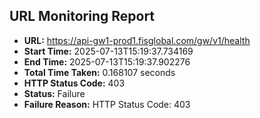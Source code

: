 ## URL Monitoring Report

- **URL:** https://api-gw1-prod1.fisglobal.com/gw/v1/health
- **Start Time:** 2025-07-13T15:19:37.734169
- **End Time:** 2025-07-13T15:19:37.902276
- **Total Time Taken:** 0.168107 seconds
- **HTTP Status Code:** 403
- **Status:** Failure
- **Failure Reason:** HTTP Status Code: 403
